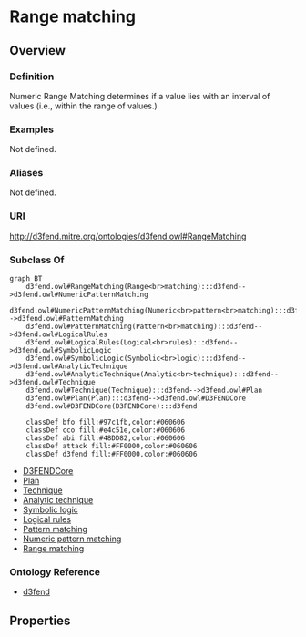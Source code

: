 # Range matching

## Overview

### Definition
Numeric Range Matching determines if a value lies with an interval of values (i.e., within the range of values.)

### Examples
Not defined.

### Aliases
Not defined.

### URI
http://d3fend.mitre.org/ontologies/d3fend.owl#RangeMatching

### Subclass Of
```mermaid
graph BT
    d3fend.owl#RangeMatching(Range<br>matching):::d3fend-->d3fend.owl#NumericPatternMatching
    d3fend.owl#NumericPatternMatching(Numeric<br>pattern<br>matching):::d3fend-->d3fend.owl#PatternMatching
    d3fend.owl#PatternMatching(Pattern<br>matching):::d3fend-->d3fend.owl#LogicalRules
    d3fend.owl#LogicalRules(Logical<br>rules):::d3fend-->d3fend.owl#SymbolicLogic
    d3fend.owl#SymbolicLogic(Symbolic<br>logic):::d3fend-->d3fend.owl#AnalyticTechnique
    d3fend.owl#AnalyticTechnique(Analytic<br>technique):::d3fend-->d3fend.owl#Technique
    d3fend.owl#Technique(Technique):::d3fend-->d3fend.owl#Plan
    d3fend.owl#Plan(Plan):::d3fend-->d3fend.owl#D3FENDCore
    d3fend.owl#D3FENDCore(D3FENDCore):::d3fend
    
    classDef bfo fill:#97c1fb,color:#060606
    classDef cco fill:#e4c51e,color:#060606
    classDef abi fill:#48DD82,color:#060606
    classDef attack fill:#FF0000,color:#060606
    classDef d3fend fill:#FF0000,color:#060606
```

- [D3FENDCore](/docs/ontology/reference/model/D3FENDCore/D3FENDCore.md)
- [Plan](/docs/ontology/reference/model/D3FENDCore/Plan/Plan.md)
- [Technique](/docs/ontology/reference/model/D3FENDCore/Plan/Technique/Technique.md)
- [Analytic technique](/docs/ontology/reference/model/D3FENDCore/Plan/Technique/Analytic%20technique/Analytic%20technique.md)
- [Symbolic logic](/docs/ontology/reference/model/D3FENDCore/Plan/Technique/Analytic%20technique/Symbolic%20logic/Symbolic%20logic.md)
- [Logical rules](/docs/ontology/reference/model/D3FENDCore/Plan/Technique/Analytic%20technique/Symbolic%20logic/Logical%20rules/Logical%20rules.md)
- [Pattern matching](/docs/ontology/reference/model/D3FENDCore/Plan/Technique/Analytic%20technique/Symbolic%20logic/Logical%20rules/Pattern%20matching/Pattern%20matching.md)
- [Numeric pattern matching](/docs/ontology/reference/model/D3FENDCore/Plan/Technique/Analytic%20technique/Symbolic%20logic/Logical%20rules/Pattern%20matching/Numeric%20pattern%20matching/Numeric%20pattern%20matching.md)
- [Range matching](/docs/ontology/reference/model/D3FENDCore/Plan/Technique/Analytic%20technique/Symbolic%20logic/Logical%20rules/Pattern%20matching/Numeric%20pattern%20matching/Range%20matching/Range%20matching.md)


### Ontology Reference
- [d3fend](http://d3fend.mitre.org/ontologies/d3fend.owl#)

## Properties
